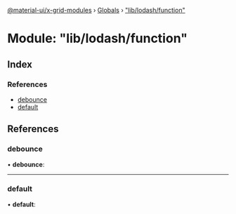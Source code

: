 [@material-ui/x-grid-modules](../README.md) › [Globals](../globals.md) › ["lib/lodash/function"](_lib_lodash_function_.md)

# Module: "lib/lodash/function"

## Index

### References

- [debounce](_lib_lodash_function_.md#debounce)
- [default](_lib_lodash_function_.md#default)

## References

### debounce

• **debounce**:

---

### default

• **default**:

